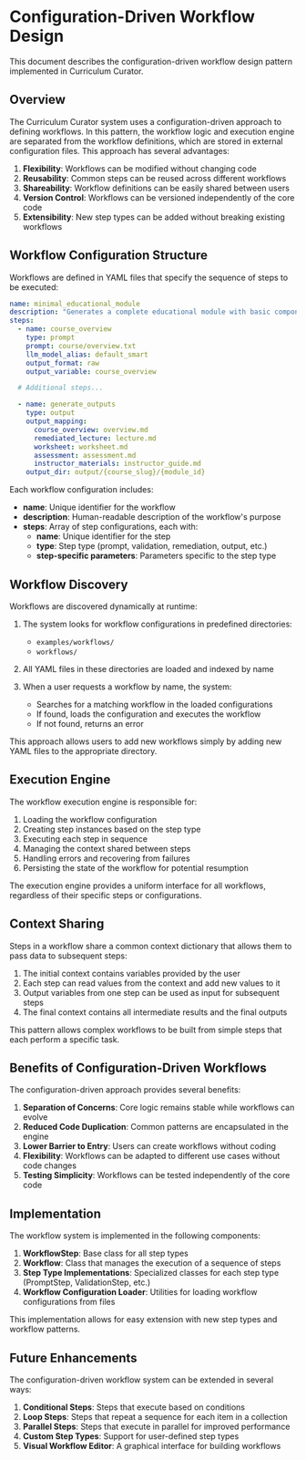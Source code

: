 # Configuration-Driven Workflow Design

This document describes the configuration-driven workflow design pattern implemented in Curriculum Curator.

## Overview

The Curriculum Curator system uses a configuration-driven approach to defining workflows. In this pattern, the workflow logic and execution engine are separated from the workflow definitions, which are stored in external configuration files. This approach has several advantages:

1. **Flexibility**: Workflows can be modified without changing code
2. **Reusability**: Common steps can be reused across different workflows
3. **Shareability**: Workflow definitions can be easily shared between users
4. **Version Control**: Workflows can be versioned independently of the core code
5. **Extensibility**: New step types can be added without breaking existing workflows

## Workflow Configuration Structure

Workflows are defined in YAML files that specify the sequence of steps to be executed:

```yaml
name: minimal_educational_module
description: "Generates a complete educational module with basic components"
steps:
  - name: course_overview
    type: prompt
    prompt: course/overview.txt
    llm_model_alias: default_smart
    output_format: raw
    output_variable: course_overview

  # Additional steps...

  - name: generate_outputs
    type: output
    output_mapping:
      course_overview: overview.md
      remediated_lecture: lecture.md
      worksheet: worksheet.md
      assessment: assessment.md
      instructor_materials: instructor_guide.md
    output_dir: output/{course_slug}/{module_id}
```

Each workflow configuration includes:
- **name**: Unique identifier for the workflow
- **description**: Human-readable description of the workflow's purpose
- **steps**: Array of step configurations, each with:
  - **name**: Unique identifier for the step
  - **type**: Step type (prompt, validation, remediation, output, etc.)
  - **step-specific parameters**: Parameters specific to the step type

## Workflow Discovery

Workflows are discovered dynamically at runtime:

1. The system looks for workflow configurations in predefined directories:
   - `examples/workflows/`
   - `workflows/`

2. All YAML files in these directories are loaded and indexed by name

3. When a user requests a workflow by name, the system:
   - Searches for a matching workflow in the loaded configurations
   - If found, loads the configuration and executes the workflow
   - If not found, returns an error

This approach allows users to add new workflows simply by adding new YAML files to the appropriate directory.

## Execution Engine

The workflow execution engine is responsible for:

1. Loading the workflow configuration
2. Creating step instances based on the step type
3. Executing each step in sequence
4. Managing the context shared between steps
5. Handling errors and recovering from failures
6. Persisting the state of the workflow for potential resumption

The execution engine provides a uniform interface for all workflows, regardless of their specific steps or configurations.

## Context Sharing

Steps in a workflow share a common context dictionary that allows them to pass data to subsequent steps:

1. The initial context contains variables provided by the user
2. Each step can read values from the context and add new values to it
3. Output variables from one step can be used as input for subsequent steps
4. The final context contains all intermediate results and the final outputs

This pattern allows complex workflows to be built from simple steps that each perform a specific task.

## Benefits of Configuration-Driven Workflows

The configuration-driven approach provides several benefits:

1. **Separation of Concerns**: Core logic remains stable while workflows can evolve
2. **Reduced Code Duplication**: Common patterns are encapsulated in the engine
3. **Lower Barrier to Entry**: Users can create workflows without coding
4. **Flexibility**: Workflows can be adapted to different use cases without code changes
5. **Testing Simplicity**: Workflows can be tested independently of the core code

## Implementation

The workflow system is implemented in the following components:

1. **WorkflowStep**: Base class for all step types
2. **Workflow**: Class that manages the execution of a sequence of steps
3. **Step Type Implementations**: Specialized classes for each step type (PromptStep, ValidationStep, etc.)
4. **Workflow Configuration Loader**: Utilities for loading workflow configurations from files

This implementation allows for easy extension with new step types and workflow patterns.

## Future Enhancements

The configuration-driven workflow system can be extended in several ways:

1. **Conditional Steps**: Steps that execute based on conditions
2. **Loop Steps**: Steps that repeat a sequence for each item in a collection
3. **Parallel Steps**: Steps that execute in parallel for improved performance
4. **Custom Step Types**: Support for user-defined step types
5. **Visual Workflow Editor**: A graphical interface for building workflows
